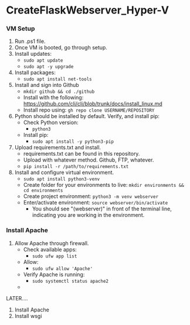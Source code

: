 # CreateFlaskWebserver_Hyper-V
 
### VM Setup
1. Run .ps1 file.
2. Once VM is booted, go through setup.
3. Install updates:
   - ```sudo apt update```
   - ```sudo apt -y upgrade```
4. Install packages:
   - ```sudo apt install net-tools```
5. Install and sign into Github
   - ```mkdir github && cd ./github```
   - Install with the following:  https://github.com/cli/cli/blob/trunk/docs/install_linux.md
   - Install repo using:  ```gh repo clone USERNAME/REPOSITORY```
6. Python should be installed by default. Verify, and install pip:
   - Check Python version:
     - ```python3```
   - Install pip:
     - ```sudo apt install -y python3-pip```
7. Upload requirements.txt and install.
   - requirements.txt can be found in this repository.
   - Upload with whatever method. Github, FTP, whatever.
   - ```pip install -r /path/to/requirements.txt```
8. Install and configure virtual environment.
   - ```sudo apt install python3-venv```
   - Create folder for your environments to live:  ```mkdir environments && cd environments```
   - Create project environment:  ```python3 -m venv webserver```
   - Enter/activate environment:  ```source webserver/bin/activate```
     - You should see "(webserver)" in front of the terminal line, indicating you are working in the environment.

### Install Apache

1. Allow Apache through firewall.
   - Check available apps:
     - ```sudo ufw app list```
   - Allow:
     - ```sudo ufw allow 'Apache'```
   - Verify Apache is running:
     - ```sudo systemctl status apache2```
   -

LATER....
1. Install Apache
2. Install wsgi